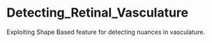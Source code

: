 # Detecting_Retinal_Vasculature
Exploiting Shape Based feature for detecting nuances in vasculature.
